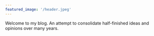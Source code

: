 ```yaml
---
featured_image: '/header.jpeg'
---
```

Welcome to my blog. An attempt to consolidate
half-finished ideas and opinions over many years.  
